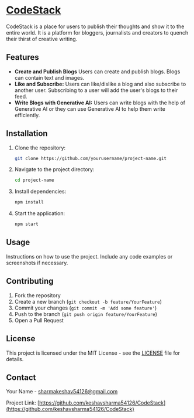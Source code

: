# [CodeStack](https://code-stack-nine.vercel.app/signup)

CodeStack is a place for users to publish their thoughts and show it to the entire world. It is a platform for bloggers, journalists and creators to quench their thirst of creative writing.

## Features

- **Create and Publish Blogs** Users can create and publish  blogs. Blogs can contain text and images.
- **Like and Subscribe:** Users can like/dislike a blog and also subscribe to another user. Subscribing to a user will add the user's blogs to their feed.
- **Write Blogs with Generative AI:** Users can write blogs with the help of Generative AI or  they can use Generative AI to help them  write efficiently.

## Installation

1. Clone the repository:

    ```bash
    git clone https://github.com/yourusername/project-name.git
    ```

2. Navigate to the project directory:

    ```bash
    cd project-name
    ```

3. Install dependencies:

    ```bash
    npm install
    ```

4. Start the application:

    ```bash
    npm start
    ```

## Usage

Instructions on how to use the project. Include any code examples or screenshots if necessary.

## Contributing

1. Fork the repository
2. Create a new branch (`git checkout -b feature/YourFeature`)
3. Commit your changes (`git commit -m 'Add some feature'`)
4. Push to the branch (`git push origin feature/YourFeature`)
5. Open a Pull Request

## License

This project is licensed under the MIT License - see the [LICENSE](LICENSE) file for details.

## Contact

Your Name - [sharmakeshav54126@gmail.com](mailto:sharmakeshav54126@gmail.com)

Project Link: [https://github.com/keshavsharma54126/CodeStack](https://github.com/keshavsharma54126/CodeStack)
